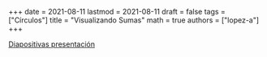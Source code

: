 +++
date      = 2021-08-11
lastmod   = 2021-08-11
draft     = false
tags      = ["Círculos"]
title     = "Visualizando Sumas"
math      = true
authors   = ["lopez-a"]
+++

[Diapositivas presentación](https://matematicas.netlify.app/files/VisualizandoSumas.pdf)

